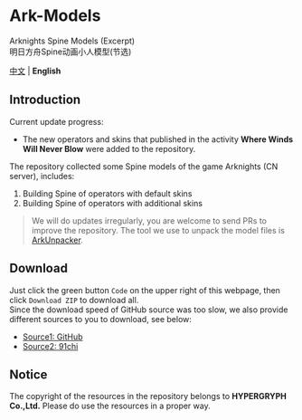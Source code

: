 Ark-Models
==========
Arknights Spine Models (Excerpt)  
明日方舟Spine动画小人模型(节选)  

[中文](README.md) | **English**

## Introduction
Current update progress:
- The new operators and skins that published in the activity **Where Winds Will Never Blow** were added to the repository.

The repository collected some Spine models of the game Arknights (CN server), includes:
1. Building Spine of operators with default skins
2. Building Spine of operators with additional skins

> We will do updates irregularly, you are welcome to send PRs to improve the repository. The tool we use to unpack the model files is [ArkUnpacker](https://github.com/isHarryh/Ark-Unpacker).

## Download
Just click the green button `Code` on the upper right of this webpage, then click `Download ZIP` to download all.  
Since the download speed of GitHub source was too slow, we also provide different sources to you to download, see below:
- [Source1: GitHub](https://github.com/isHarryh/Ark-Models/archive/refs/heads/main.zip)
- [Source2: 91chi](https://github.91chi.fun/https://github.com/isHarryh/Ark-Models/archive/refs/heads/main.zip)

## Notice
The copyright of the resources in the repository belongs to **HYPERGRYPH Co.,Ltd.** Please do use the resources in a proper way.
